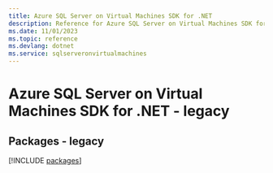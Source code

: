 ```yaml
---
title: Azure SQL Server on Virtual Machines SDK for .NET
description: Reference for Azure SQL Server on Virtual Machines SDK for .NET
ms.date: 11/01/2023
ms.topic: reference
ms.devlang: dotnet
ms.service: sqlserveronvirtualmachines
---
```

# Azure SQL Server on Virtual Machines SDK for .NET - legacy
## Packages - legacy
[!INCLUDE [packages](sql-server-on-virtual-machines-index.md)]
